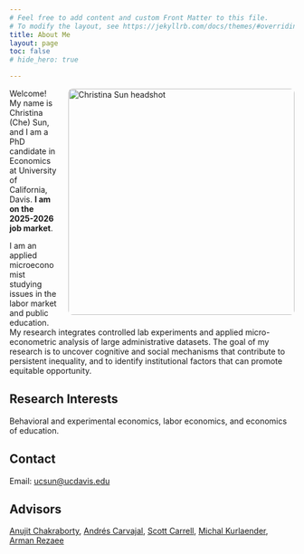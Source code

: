 ```yaml
---
# Feel free to add content and custom Front Matter to this file.
# To modify the layout, see https://jekyllrb.com/docs/themes/#overriding-theme-defaults
title: About Me
layout: page
toc: false
# hide_hero: true

---
```

<img src="{{ '/assets/photos/headshot.jpg' | relative_url }}"
     alt="Christina Sun headshot"
     style="float:right; width:400px; margin:0 0 1rem 1.25rem; border-radius:8px;"
     loading="lazy">

Welcome! My name is Christina (Che) Sun, and I am a PhD candidate in Economics at University of California, Davis. **I am on the 2025-2026 job market**.

I am an applied microeconomist studying issues in the labor market and public education. My research integrates controlled lab experiments and applied micro-econometric analysis of large administrative datasets. The goal of my research is to uncover cognitive and social mechanisms that contribute to persistent inequality, and to identify institutional factors that can promote equitable opportunity. 


## Research Interests
Behavioral and experimental economics, labor economics, and economics of education.


## Contact
Email: <ucsun@ucdavis.edu>

## Advisors 

<a href="https://anujit.ucdavis.edu/about-me" target="_blank">Anujit Chakraborty</a>, <a href="https://economics.ucdavis.edu/people/andres-carvajal" target="_blank">Andrés Carvajal</a>, <a href="https://faculty.econ.ucdavis.edu/faculty/scarrell/" target="_blank">Scott Carrell</a>, <a href="https://education.ucdavis.edu/faculty-profile/michal-kurlaender" target="_blank">Michal Kurlaender</a>, <a href="https://armanrezaee.github.io" target="_blank">Arman Rezaee</a>
